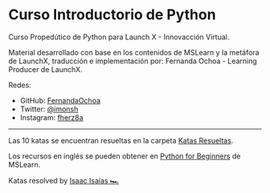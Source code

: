 # Curso Introductorio de Python
Curso Propedútico de Python para Launch X - Innovacción Virtual.

Material desarrollado con base en los contenidos de MSLearn y la metáfora de LaunchX, traducción e implementación por: Fernanda Ochoa - Learning Producer de LaunchX.

Redes:
* GitHub: [FernandaOchoa](https://github.com/FernandaOchoa)
* Twitter: [@imonsh](https://twitter.com/imonsh)
* Instagram: [fherz8a](https://www.instagram.com/fherz8a/)

___

Las 10 katas se encuentran resueltas en la carpeta [Katas Resueltas](https://github.com/IsaacIsaias/CursoIntroPython/tree/main/Katas%20Resueltas).

Los recursos en inglés se pueden obtener en [Python for Beginners](https://docs.microsoft.com/en-us/learn/paths/beginner-python/) de MSLearn.

Katas resolved by [Isaac Isaías 🏎️](https://github.com/IsaacIsaias)
